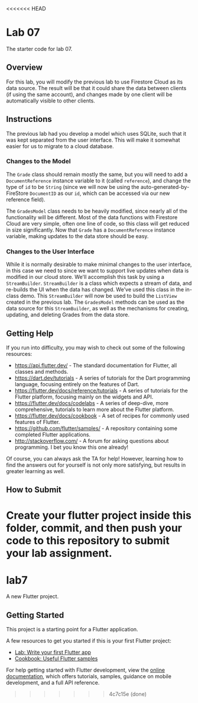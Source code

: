 <<<<<<< HEAD
# Lab 07
The starter code for lab 07.

## Overview
For this lab, you will modify the previous lab to use Firestore Cloud as its data source.  The result will be that it could share the data between clients (if using the same account), and changes made by one client will be automatically visible to other clients.

## Instructions
The previous lab had you develop a model which uses SQLite, such that it was kept separated from the user interface.  This will make it somewhat easier for us to migrate to a cloud database.  

### Changes to the Model
The `Grade` class should remain mostly the same, but you will need to add a `DocumentReference` instance variable to it (called `reference`), and change the type of `id` to be `String` (since we will now be using the auto-generated-by-FireStore `DocumentID` as our `id`, which can be accessed via our new reference field).

The `GradesModel` class needs to be heavily modified, since nearly all of the functionality will be different.  Most of the data functions with Firestore Cloud are very simple, often one line of code, so this class will get reduced in size significantly.  Now that `Grade` has a `DocumentReference` instance variable, making updates to the data store should be easy.

### Changes to the User Interface
While it is normally desirable to make minimal changes to the user interface, in this case we need to since we want to support live updates when data is modified in our cloud store.  We'll accomplish this task by using a `StreamBuilder`.  `StreamBuilder` is a class which expects a stream of data, and re-builds the UI when the data has changed.  We've used this class in the in-class demo.  This `StreamBuilder` will now be used to build the `ListView` created in the previous lab.  The `GradesModel` methods can be used as the data source for this `StreamBuilder`, as well as the mechanisms for creating, updating, and deleting Grades from the data store.

## Getting Help
If you run into difficulty, you may wish to check out some of the following resources:

- https://api.flutter.dev/  - The standard documentation for Flutter, all classes and methods.
- https://dart.dev/tutorials - A series of tutorials for the Dart programming language, focusing entirely on the features of Dart.
- https://flutter.dev/docs/reference/tutorials - A series of tutorials for the Flutter platform, focusing mainly on the widgets and API.
- https://flutter.dev/docs/codelabs - A series of deep-dive, more comprehensive, tutorials to learn more about the Flutter platform.
- https://flutter.dev/docs/cookbook - A set of recipes for commonly used features of Flutter.
- https://github.com/flutter/samples/ - A repository containing some completed Flutter applications.
- http://stackoverflow.com/ - A forum for asking questions about programming.  I bet you know this one already!

Of course, you can always ask the TA for help!  However, learning how to find the answers out for yourself is not only more satisfying, but results in greater learning as well.

## How to Submit
Create your flutter project inside this folder, commit, and then push your code to this repository to submit your lab assignment.
=======
# lab7

A new Flutter project.

## Getting Started

This project is a starting point for a Flutter application.

A few resources to get you started if this is your first Flutter project:

- [Lab: Write your first Flutter app](https://docs.flutter.dev/get-started/codelab)
- [Cookbook: Useful Flutter samples](https://docs.flutter.dev/cookbook)

For help getting started with Flutter development, view the
[online documentation](https://docs.flutter.dev/), which offers tutorials,
samples, guidance on mobile development, and a full API reference.
>>>>>>> 4c7c15e (done)
